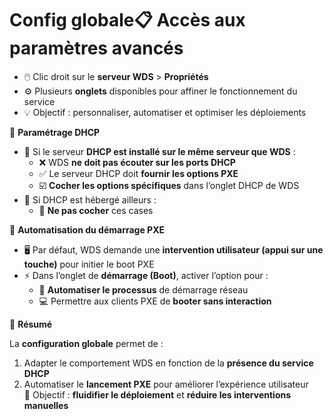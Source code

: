 # Config globale📋 **Accès aux paramètres avancés**

- 🖱️ Clic droit sur le **serveur WDS** > **Propriétés**
- ⚙️ Plusieurs **onglets** disponibles pour affiner le fonctionnement du service
- 💡 Objectif : personnaliser, automatiser et optimiser les déploiements



📡 **Paramétrage DHCP**

- 🎯 Si le serveur **DHCP est installé sur le même serveur que WDS** :
  - ❌ WDS **ne doit pas écouter sur les ports DHCP**
  - ✅ Le serveur DHCP doit **fournir les options PXE**
  - ☑️ **Cocher les options spécifiques** dans l’onglet DHCP de WDS
- 🔕 Si DHCP est hébergé ailleurs :
  - 🚫 **Ne pas cocher** ces cases



🤖 **Automatisation du démarrage PXE**

- 🖥️ Par défaut, WDS demande une **intervention utilisateur (appui sur une touche)** pour initier le boot PXE
- ⚡ Dans l’onglet de **démarrage (Boot)**, activer l’option pour :
  - 🔄 **Automatiser le processus** de démarrage réseau
  - 💻 Permettre aux clients PXE de **booter sans interaction**



📌 **Résumé**

La **configuration globale** permet de :

1.  Adapter le comportement WDS en fonction de la **présence du service DHCP**
2.  Automatiser le **lancement PXE** pour améliorer l’expérience utilisateur  
    🎯 Objectif : **fluidifier le déploiement** et **réduire les interventions manuelles**
